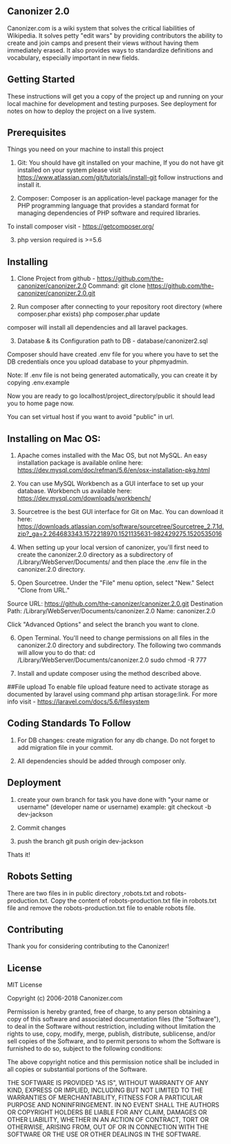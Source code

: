## Canonizer 2.0

   Canonizer.com is a wiki system that solves the critical liabilities of Wikipedia. It solves petty "edit wars" by providing contributors the ability to create and join camps and present their views without having them immediately erased. It also provides ways to standardize definitions and vocabulary, especially important in new fields.


## Getting Started

These instructions will get you a copy of the project up and running on your local machine for development and testing purposes. See deployment for notes on how to deploy the project on a live system.

## Prerequisites
Things you need on your machine to install this project

1. Git: You should have git installed on your machine, If you do not have git installed on your system please visit https://www.atlassian.com/git/tutorials/install-git follow instructions and install it.

2. Composer: Composer is an application-level package manager for the PHP programming language that provides a standard format for managing dependencies of PHP software and required libraries. 

To install composer visit - https://getcomposer.org/

3. php version required is >=5.6

## Installing
1. Clone Project from github - https://github.com/the-canonizer/canonizer.2.0
Command: git clone https://github.com/the-canonizer/canonizer.2.0.git

2. Run composer after connecting to your repository root directory (where composer.phar exists)
php composer.phar update

composer will install all dependencies and all laravel packages.

3. Database & its Configuration
 path to DB - database/canonizer2.sql

 Composer should have created .env file for you where you have to set the DB credentials once you upload database to your phpmyadmin.

 Note: If .env file is not being generated automatically, you can create it by copying .env.example

 Now you are ready to go
localhost/project_directory/public it should lead you to home page now.

You can set virtual host if you want to avoid "public" in url.

## Installing on Mac OS:

1. Apache comes installed with the Mac OS, but not MySQL. An easy installation package is available online here: https://dev.mysql.com/doc/refman/5.6/en/osx-installation-pkg.html 

2. You can use MySQL Workbench as a GUI interface to set up your database. Workbench us available here: https://dev.mysql.com/downloads/workbench/

3. Sourcetree is the best GUI interface for Git on Mac. You can download it here: https://downloads.atlassian.com/software/sourcetree/Sourcetree_2.7.1d.zip?_ga=2.264683343.1572218970.1521135631-982429275.1520535016

4. When setting up your local version of canonizer, you'll first need to create the canonizer.2.0 directory as a subdirectory of /Library/WebServer/Documents/ and then place the .env file in the canonizer.2.0 directory. 

5. Open Sourcetree. Under the "File" menu option, select "New." Select "Clone from URL."

Source URL: https://github.com/the-canonizer/canonizer.2.0.git
Destination Path: /Library/WebServer/Documents/canonizer.2.0
Name: canonizer.2.0

Click "Advanced Options" and select the branch you want to clone. 

6. Open Terminal. You'll need to change permissions on all files in the canonizer.2.0 directory and subdirectory. The following two commands will allow you to do that:
cd /Library/WebServer/Documents/canonizer.2.0
sudo chmod -R 777

7. Install and update composer using the method described above. 


##File upload
To enable file upload feature need to activate storage as documented by laravel using command 
php artisan storage:link. For more info visit - https://laravel.com/docs/5.6/filesystem

## Coding Standards To Follow

1. For DB changes: create migration for any db change. Do not forget to add migration file in your commit.

2. All dependencies should be added through composer only.

## Deployment
1. create  your own branch for task you have done with "your name or username" (developer name or username)
example:  git checkout -b dev-jackson

2. Commit changes 

3. push the branch
git push origin dev-jackson

Thats it!

## Robots Setting
There are two files in in public directory ,robots.txt  and robots-production.txt.
Copy the content of robots-production.txt file in robots.txt file and remove the 
robots-production.txt file to enable robots file.

## Contributing

Thank you for considering contributing to the Canonizer! 

## License
MIT License

Copyright (c) 2006-2018 Canonizer.com

Permission is hereby granted, free of charge, to any person obtaining a copy
of this software and associated documentation files (the "Software"), to deal
in the Software without restriction, including without limitation the rights
to use, copy, modify, merge, publish, distribute, sublicense, and/or sell
copies of the Software, and to permit persons to whom the Software is
furnished to do so, subject to the following conditions:

The above copyright notice and this permission notice shall be included in all
copies or substantial portions of the Software.

THE SOFTWARE IS PROVIDED "AS IS", WITHOUT WARRANTY OF ANY KIND, EXPRESS OR
IMPLIED, INCLUDING BUT NOT LIMITED TO THE WARRANTIES OF MERCHANTABILITY,
FITNESS FOR A PARTICULAR PURPOSE AND NONINFRINGEMENT. IN NO EVENT SHALL THE
AUTHORS OR COPYRIGHT HOLDERS BE LIABLE FOR ANY CLAIM, DAMAGES OR OTHER
LIABILITY, WHETHER IN AN ACTION OF CONTRACT, TORT OR OTHERWISE, ARISING FROM,
OUT OF OR IN CONNECTION WITH THE SOFTWARE OR THE USE OR OTHER DEALINGS IN THE
SOFTWARE.

